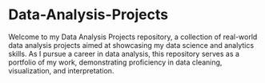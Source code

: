 # Data-Analysis-Projects
Welcome to my Data Analysis Projects repository, a collection of real-world data analysis projects aimed at showcasing my data science and analytics skills. As I pursue a career in data analysis, this repository serves as a portfolio of my work, demonstrating proficiency in data cleaning, visualization, and interpretation.
